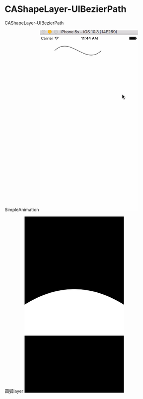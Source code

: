 # CAShapeLayer-UIBezierPath
CAShapeLayer-UIBezierPath

SimpleAnimation
![SimpleAnimation](https://github.com/vincent-cihan/CAShapeLayer-UIBezierPath/blob/master/SimpleAnimation/%E8%B4%9D%E5%A1%9E%E5%B0%94%E6%9B%B2%E7%BA%BF%2BCAShapeLayer%E5%8A%A8%E7%94%BB.gif)

圆弧layer
![圆弧layer](https://github.com/vincent-cihan/CAShapeLayer-UIBezierPath/blob/master/filmLayer/Simulator%20Screen%20Shot%202017%E5%B9%B44%E6%9C%8825%E6%97%A5%20%E4%B8%8B%E5%8D%881.40.23.png)
